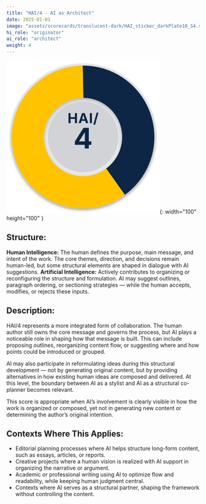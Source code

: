```yaml
---
title: "HAI/4 - AI as Architect"
date: 2025-01-01
image: "assets/scorecards/translucent-dark/HAI_sticker_darkPlate10_S4.svg"
hi_role: "originator"
ai_role: "architect"
weight: 4
---
```


![HAI Score 4](/assets/scorecards/translucent-dark/HAI_sticker_darkPlate10_S4.svg){: width="100" height="100" }

## Structure:
**Human Intelligence:** The human defines the purpose, main message, and intent of the work. The core themes, direction, and decisions remain human-led, but some structural elements are shaped in dialogue with AI suggestions.
**Artificial Intelligence:** Actively contributes to organizing or reconfiguring the structure and formulation. AI may suggest outlines, paragraph ordering, or sectioning strategies — while the human accepts, modifies, or rejects these inputs.

## Description:
HAI/4 represents a more integrated form of collaboration. The human author still owns the core message and governs the process, but AI plays a noticeable role in shaping how that message is built. This can include proposing outlines, reorganizing content flow, or suggesting where and how points could be introduced or grouped.

AI may also participate in reformulating ideas during this structural development — not by generating original content, but by providing alternatives in how existing human ideas are composed and delivered. At this level, the boundary between AI as a stylist and AI as a structural co-planner becomes relevant.

This score is appropriate when AI’s involvement is clearly visible in how the work is organized or composed, yet not in generating new content or determining the author’s original intention.

## Contexts Where This Applies:
- Editorial planning processes where AI helps structure long-form content, such as essays, articles, or reports.
- Creative projects where a human vision is realized with AI support in organizing the narrative or argument.
- Academic or professional writing using AI to optimize flow and readability, while keeping human judgment central.
- Contexts where AI serves as a structural partner, shaping the framework without controlling the content.
